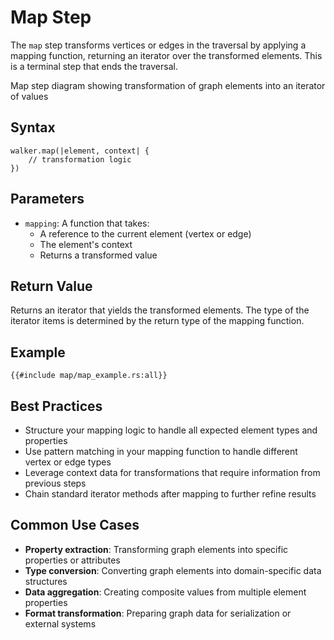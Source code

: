 # Map Step

The `map` step transforms vertices or edges in the traversal by applying a mapping function, returning an iterator over
the transformed elements. This is a terminal step that ends the traversal.

<object type="image/svg+xml" data="map/image.svg" width="650" height="400">
Map step diagram showing transformation of graph elements into an iterator of values
</object>

## Syntax

```rust,noplayground
walker.map(|element, context| {
    // transformation logic
})
```

## Parameters

- `mapping`: A function that takes:
    - A reference to the current element (vertex or edge)
    - The element's context
    - Returns a transformed value

## Return Value

Returns an iterator that yields the transformed elements. The type of the iterator items is determined by the return
type of the mapping function.

## Example

```rust,noplayground
{{#include map/map_example.rs:all}}
```

## Best Practices

- Structure your mapping logic to handle all expected element types and properties
- Use pattern matching in your mapping function to handle different vertex or edge types
- Leverage context data for transformations that require information from previous steps
- Chain standard iterator methods after mapping to further refine results

## Common Use Cases

- **Property extraction**: Transforming graph elements into specific properties or attributes
- **Type conversion**: Converting graph elements into domain-specific data structures
- **Data aggregation**: Creating composite values from multiple element properties
- **Format transformation**: Preparing graph data for serialization or external systems